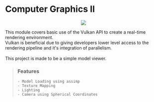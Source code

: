 # Computer Graphics II

<center>
	<img src="https://upload.wikimedia.org/wikipedia/commons/f/fe/Vulkan_logo.svg">
</center>

<p>
	This module covers basic use of the Vulkan API to create a real-time rendering environment. <br/>
	Vulkan is beneficial due to giving developers lower level access to the rendering pipeline and it's integration of parallelism. <br/>
	<br/>
	This project is made to be a simple model viewer.
	
</p>

<blockquote> 
	<h3> Features </h3>
	
	- Model Loading using assimp
	- Texture Mapping
	- Lighting
	- Camera using Spherical Coordinates
</blockquote>
